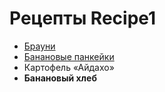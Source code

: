 # Рецепты Recipe1

- [Брауни](brownie.md)
- [Банановые панкейки](banana_pancake.md)
- Картофель «Айдахо»
- **Банановый хлеб**
